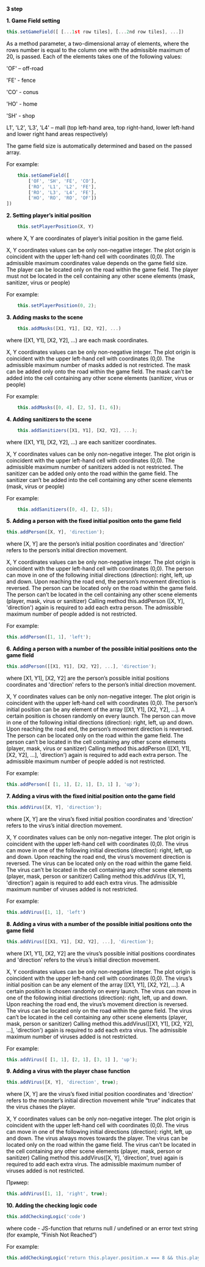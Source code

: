 <p style="color: #000; font-weight: bold;">3 step</p>
<p style="color: #000; font-weight: bold;">1. Game Field setting</p>

```javascript
this.setGameField([ [...1st row tiles], [...2nd row tiles], ...])
```

<p style="color: #000;">As a method parameter, a two-dimensional array of elements, where the rows number is equal to the column one with the admissible maximum of 20, is passed. Each of the elements takes one of the following values:</p>
<p style="color: #000;">'OF' – off-road</p>
<p style="color: #000;">'FE' - fence </p>
<p style="color: #000;">'CO' - conus</p>
<p style="color: #000;">'HO' - home</p>
<p style="color: #000;">'SH' - shop</p>
<p style="color: #000;">L1', 'L2', 'L3', 'L4' – mall (top left-hand area, top right-hand, lower left-hand and lower right hand areas respectively)</p>
<p style="color: #000;">The game field size is automatically determined and based on the passed array.</p>
<p style="color: #000;">For example:</p>

```javascript
    this.setGameField([
		['OF', 'SH', 'FE', 'CO'],
		['RO', 'L1', 'L2', 'FE'],
		['RO', 'L3', 'L4', 'FE'],
		['HO', 'RO', 'RO', 'OF'])
])
```
	
<p style="color: #000; font-weight: bold;">2. Setting player’s initial position</p>
 
```javascript
    this.setPlayerPosition(X, Y)
```
    
<p style="color: #000;">where X, Y are coordinates of player’s initial position in the game field.</p>
<p style="color: #000;">X, Y coordinates values can be only non-negative integer. The plot origin is coincident with the upper left-hand cell with coordinates (0,0). The admissible maximum coordinates value depends on the game field size.
The player can be located only on the road within the game field. The player must not be located in the cell containing any other scene elements (mask, sanitizer, virus or people) 
</p>
<p style="color: #000;">For example:</p>
 
```javascript
    this.setPlayerPosition(0, 2);
```
	
<p style="color: #000; font-weight: bold;">3. Adding masks to the scene</p>

```javascript
    this.addMasks([X1, Y1], [X2, Y2], ...)
```
<p style="color: #000;">where ([X1, Y1], [X2, Y2], ...) are each mask coordinates.</p>
<p style="color: #000;">X, Y coordinates values can be only non-negative integer. The plot origin is coincident with the upper left-hand cell with coordinates (0,0). The admissible maximum number of masks added is not restricted.
The mask can be added only onto the road within the game field. The mask can’t be added into the cell containing any other scene elements (sanitizer, virus or people)
</p>
<p style="color: #000;">For example:</p>

```javascript
    this.addMasks([0, 4], [2, 5], [1, 6]);
```
	
<p style="color: #000; font-weight: bold;">4.	Adding sanitizers to the scene</p>

```javascript
    this.addSanitizers([X1, Y1], [X2, Y2], ...);
```

<p style="color: #000;">where ([X1, Y1], [X2, Y2], ...) are each sanitizer coordinates.</p>
<p style="color: #000;">X, Y coordinates values can be only non-negative integer. The plot origin is coincident with the upper left-hand cell with coordinates (0,0). The admissible maximum number of sanitizers added is not restricted.
The sanitizer can be added only onto the road within the game field. The sanitizer can’t be added into the cell containing any other scene elements (mask, virus or people)
</p>
<p style="color: #000;">For example:</p>

```javascript
    this.addSanitizers([0, 4], [2, 5]);
```
    
<p style="color: #000; font-weight: bold;">5. Adding a person with the fixed initial position onto the game field</p>

```javascript
this.addPerson([X, Y], 'direction');
```

<p style="color: #000;">where [X, Y] are the  person’s initial position coordinates and 'direction' refers to the person’s initial direction movement.</p>
<p style="color: #000;">X, Y coordinates values can be only non-negative integer. The plot origin is coincident with the upper left-hand cell with coordinates (0,0). 
The person can move in one of the following initial directions (direction): right, left, up and down. Upon reaching the road end, the person’s movement direction is reversed.
The person can be located only on the road within the game field. The person can’t be located in the cell containing any other scene elements (player, mask, virus or sanitizer) 
Calling method this.addPerson ([X, Y], 'direction') again is required to add each extra person. The admissible maximum number of people added is not restricted.
</p>
<p style="color: #000;">For example:</p>

```javascript
this.addPerson([1, 1], 'left');
```

<p style="color: #000; font-weight: bold;">6. Adding a person with a number of the possible initial positions onto the game field</p>

```javascript
this.addPerson([[X1, Y1], [X2, Y2], ...], 'direction');
```

<p style="color: #000;">where [X1, Y1], [X2, Y2] are the  person’s possible initial positions coordinates and 'direction' refers to the person’s initial direction movement.</p>
<p style="color: #000;">X, Y coordinates values can be only non-negative integer. The plot origin is coincident with the upper left-hand cell with coordinates (0,0). The person’s initial position can be any element of the array [[X1, Y1], [X2, Y2], ...]. A certain position is chosen randomly on every launch. 
The person can move in one of the following initial directions (direction): right, left, up and down. Upon reaching the road end, the person’s movement direction is reversed.
The person can be located only on the road within the game field. The person can’t be located in the cell containing any other scene elements (player, mask, virus or sanitizer) 
Calling method this.addPerson ([[X1, Y1], [X2, Y2], ...], 'direction') again is required to add each extra person. The admissible maximum number of people added is not restricted.
</p>
<p style="color: #000;">For example:</p>

```javascript
this.addPerson([ [1, 1], [2, 1], [3, 1] ], 'up');
```

<p style="color: #000; font-weight: bold;">7.	Adding a virus with the fixed initial position onto the game field</p>

```javascript
this.addVirus([X, Y], 'direction');
```

<p style="color: #000;">where [X, Y] are the  virus’s fixed initial position coordinates and 'direction' refers to the virus’s initial direction movement.</p>
<p style="color: #000;">X, Y coordinates values can be only non-negative integer. The plot origin is coincident with the upper left-hand cell with coordinates (0,0). 
The virus can move in one of the following initial directions (direction): right, left, up and down. Upon reaching the road end, the virus’s movement direction is reversed.
The virus can be located only on the road within the game field. The virus can’t be located in the cell containing any other scene elements (player, mask, person or sanitizer) 
Calling method this.addVirus ([X, Y], 'direction') again is required to add each extra virus. The admissible maximum number of viruses added is not restricted.
</p>
<p style="color: #000;">For example:</p>

```javascript
this.addVirus([1, 1], 'left')
```

<p style="color: #000; font-weight: bold;">8.	Adding a virus with a number of the possible initial positions onto the game field</p>

```javascript
this.addVirus([[X1, Y1], [X2, Y2], ...], 'direction');
```

<p style="color: #000;">where [X1, Y1], [X2, Y2] are the  virus’s possible initial positions coordinates and 'direction' refers to the virus’s initial direction movement.</p>
<p style="color: #000;">X, Y coordinates values can be only non-negative integer. The plot origin is coincident with the upper left-hand cell with coordinates (0,0). The virus’s initial position can be any element of the array [[X1, Y1], [X2, Y2], ...]. A certain position is chosen randomly on every launch. 
The virus can move in one of the following initial directions (direction): right, left, up and down. Upon reaching the road end, the virus’s movement direction is reversed.
The virus can be located only on the road within the game field. The virus can’t be located in the cell containing any other scene elements (player, mask, person or sanitizer) 
Calling method this.addVirus([[X1, Y1], [X2, Y2], ...], 'direction') again is required to add each extra virus. The admissible maximum number of viruses added is not restricted.
</p>
<p style="color: #000;">For example:</p>

```javascript
this.addVirus([ [1, 1], [2, 1], [3, 1] ], 'up'); 
```

<p style="color: #000; font-weight: bold;">9. Adding a virus with the player chase function</p>

```javascript
this.addVirus([X, Y], 'direction', true); 
```

<p style="color: #000;">where [X, Y] are the  virus’s fixed initial position coordinates and 'direction' refers to the monster’s initial direction movement while “true” indicates that the virus chases the player.</p>
<p style="color: #000;">X, Y coordinates values can be only non-negative integer. The plot origin is coincident with the upper left-hand cell with coordinates (0,0). 
The virus can move in one of the following initial directions (direction): right, left, up and down. The virus always moves towards the player.
The virus can be located only on the road within the game field. The virus can’t be located in the cell containing any other scene elements (player, mask, person or sanitizer) 
Calling method this.addVirus([X, Y], 'direction', true) again is required to add each extra virus. The admissible maximum number of viruses added is not restricted.
</p>
<p style="color: #000;">Пример:</p>

```javascript
this.addVirus([1, 1], 'right', true);
```

<p style="color: #000; font-weight: bold;">10.	Adding the checking logic code</p>

```javascript
this.addCheckingLogic('code')
```

<p style="color: #000;">where code - JS-function that returns null / undefined or an error text string (for example, “Finish Not Reached”)</p>
<p style="color: #000;">For example:</p>

```javascript
this.addCheckingLogic('return this.player.position.x === 8 && this.player.position.y === 0 ? null : `FINISH_NOT_REACHED`'});
```

